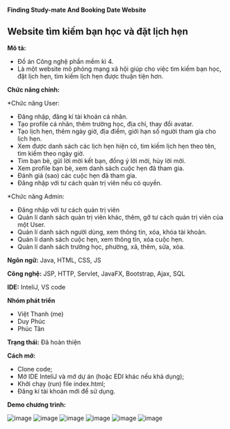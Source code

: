 #### Finding Study-mate And Booking Date Website
Website tìm kiếm bạn học và đặt lịch hẹn
---
**Mô tả:**
- Đồ án Công nghệ phần mềm kì 4.
- Là một website mô phỏng mạng xã hội giúp cho việc tìm kiếm bạn học, đặt lịch hẹn, tìm kiếm lịch hẹn được thuận tiện hơn. 

**Chức năng chính:**

*Chức năng User:
- Đăng nhập, đăng kí tài khoản cá nhân.
- Tạo profile cá nhân, thêm trường học, địa chỉ, thay đổi avatar.
- Tạo lịch hẹn, thêm ngày giờ, địa điểm, giới hạn số người tham gia cho lịch hẹn.
- Xem được danh sách các lịch hẹn hiện có, tìm kiếm lịch hẹn theo tên, tìm kiếm theo ngày giờ.
- Tìm bạn bè, gửi lời mời kết bạn, đồng ý lời mời, hủy lời mời.
- Xem profile bạn bè, xem danh sách cuộc hẹn đã tham gia.
- Đánh giá (sao) các cuộc hẹn đã tham gia.
- Đăng nhập với tư cách quản trị viên nếu có quyền.
  
*Chức năng Admin:
- Đăng nhập với tư cách quản trị viên
- Quản lí danh sách quản trị viên khác, thêm, gỡ tư cách quản trị viên của một User.
- Quản lí danh sách người dùng, xem thông tin, xóa, khóa tài khoản.
- Quán lí danh sách cuộc hẹn, xem thông tin, xóa cuộc hẹn.
- Quản lí danh sách trường học, phường, xã, thêm, sửa, xóa.

**Ngôn ngữ:** Java, HTML, CSS, JS

**Công nghệ:** JSP, HTTP, Servlet, JavaFX, Bootstrap, Ajax, SQL

**IDE:** InteliJ, VS code

**Nhóm phát triển**
- Việt Thanh (me)
- Duy Phúc
- Phúc Tân

**Trạng thái:** Đã hoàn thiện

**Cách mở:**
- Clone code;
- Mở IDE InteliJ và mở dự án (hoặc EDI khác nếu khả dụng);
- Khởi chạy (run) file index.html;
- Đăng kí tài khoản mới để sử dụng.

**Demo chương trình:**

![image](https://github.com/samuel7232003/PBL3_StudyApp/assets/115569080/259c1f70-316e-4dff-a343-e6953b2e49cb)
![image](https://github.com/samuel7232003/PBL3_StudyApp/assets/115569080/0094783f-d353-4bb9-97af-a002957cd13e)
![image](https://github.com/samuel7232003/PBL3_StudyApp/assets/115569080/1700ee46-8a09-4c5b-99ad-1d4ce2913331)
![image](https://github.com/samuel7232003/PBL3_StudyApp/assets/115569080/75b6245e-2325-4be1-b9b4-ac1ce2cda004)
![image](https://github.com/samuel7232003/PBL3_StudyApp/assets/115569080/2a5c02ca-bd8d-470a-818d-b40779b5c670)
![image](https://github.com/samuel7232003/PBL3_StudyApp/assets/115569080/3465fc08-4b0b-46a1-a749-ab36802a0c3c)



